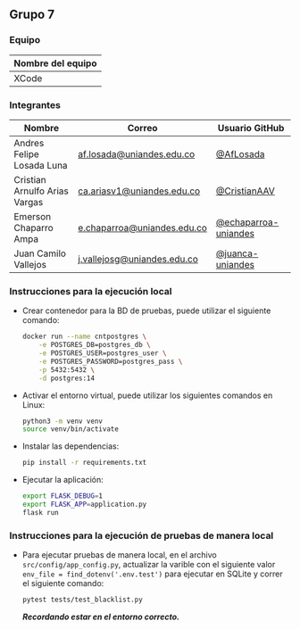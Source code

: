 ## Grupo 7

### Equipo

| Nombre del equipo |
| - | 
|XCode |

### Integrantes

| Nombre | Correo | Usuario GitHub |
| - | - | - | 
| Andres Felipe Losada Luna | af.losada@uniandes.edu.co | [@AfLosada](https://github.com/AfLosada) | 
| Cristian Arnulfo Arias Vargas | ca.ariasv1@uniandes.edu.co | [@CristianAAV](https://github.com/CristianAAV) | 
| Emerson Chaparro Ampa | e.chaparroa@uniandes.edu.co | [@echaparroa-uniandes](https://github.com/echaparroa-uniandes) | 
| Juan Camilo Vallejos | j.vallejosg@uniandes.edu.co | [@juanca-uniandes](https://github.com/juanca-uniandes) | 

### Instrucciones para la ejecución local
- Crear contenedor para la BD de pruebas, puede utilizar el siguiente comando:
    ```bash
    docker run --name cntpostgres \
        -e POSTGRES_DB=postgres_db \
        -e POSTGRES_USER=postgres_user \
        -e POSTGRES_PASSWORD=postgres_pass \
        -p 5432:5432 \
        -d postgres:14
    ```
- Activar el entorno virtual, puede utilizar los siguientes comandos en Linux:
    ```bash
    python3 -m venv venv
    source venv/bin/activate
    ```
- Instalar las dependencias:
    ```bash
    pip install -r requirements.txt
    ```
- Ejecutar la aplicación:
    ```bash
    export FLASK_DEBUG=1
    export FLASK_APP=application.py
    flask run
    ```
### Instrucciones para la ejecución de pruebas de manera local
- Para ejecutar pruebas de manera local, en el archivo `src/config/app_config.py`, actualizar la varible con el siguiente valor `env_file = find_dotenv('.env.test')` para ejecutar en SQLite y correr el siguiente comando:
    ```bash
    pytest tests/test_blacklist.py
    ```
    ***Recordando estar en el entorno correcto.***
